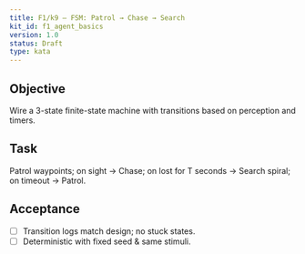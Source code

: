 ```yaml
---
title: F1/k9 — FSM: Patrol → Chase → Search
kit_id: f1_agent_basics
version: 1.0
status: Draft
type: kata
---
```

## Objective
Wire a 3-state finite-state machine with transitions based on perception and timers.
## Task
Patrol waypoints; on sight → Chase; on lost for T seconds → Search spiral; on timeout → Patrol.
## Acceptance
- [ ] Transition logs match design; no stuck states.
- [ ] Deterministic with fixed seed & same stimuli.